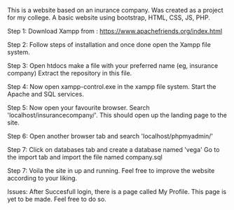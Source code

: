 This is a website based on an inurance company. Was created as a project for my college. A basic website using bootstrap, HTML, CSS, JS, PHP. 

Step 1: Download Xampp from : https://www.apachefriends.org/index.html

Step 2: Follow steps of installation and once done open the Xampp file system.

Step 3: Open htdocs make a file with your preferred name (eg, insurance company)
        Extract the repository in this file.
        
Step 4: Now open xampp-control.exe in the xampp file system.
        Start the Apache and SQL services.
        
Step 5: Now open your favourite browser. 
        Search 'localhost/insurancecompany/'. This  should open up the landing page to the site.
        
Step 6: Open another browser tab and search 'localhost/phpmyadmin/'

Step 7: Click on databases tab and create a database named 'vega' 
        Go to the import tab and import the file named company.sql
        
Step 7: Voila the site in up and running. Feel free to improve the website according to your liking.


Issues: After Succesfull login, there is a page called My Profile. This page is yet to be made. Feel free to do so.
